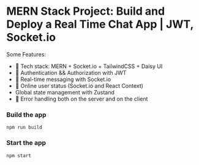 # MERN Stack Project: Build and Deploy a Real Time Chat App | JWT, Socket.io



Some Features:

-   🌟 Tech stack: MERN + Socket.io + TailwindCSS + Daisy UI
-   🎃 Authentication && Authorization with JWT
-   👾 Real-time messaging with Socket.io
-   🚀 Online user status (Socket.io and React Context)
-    Global state management with Zustand
-   🐞 Error handling both on the server and on the client




### Build the app

```shell
npm run build
```

### Start the app

```shell
npm start
```
